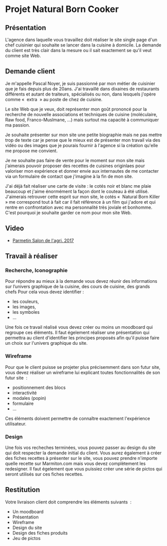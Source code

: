 # Projet Natural Born Cooker
## Présentation
L'agence dans laquelle vous travaillez doit réaliser le site single page d'un chef cuisinier qui souhaite se lancer dans la cuisine à domicile. La demande du client est très clair dans la mesure ou il sait exactement se qu'il veut comme site Web.

## Demande client
Je m'appelle Pascal Noyer, je suis passionné par mon métier de cuisinier que je fais depuis plus de 20ans. J'ai travaillé dans dixaines de restaurants différents et autant de traiteurs, spécialisés ou non, dans lesquels j'opère comme «  extra  » au poste de chez de cuisine. 

Le site Web que je veux, doit représenter mon goût prononcé pour la recherche de nouvelle associations et techniques de cuisine (moléculaire, Raw food, Franco-Muslmane, …) mais surtout ma capacité à communiquer ma passion. 

Je souhaite présenter sur mon site une petite biographie mais ne pas mettre trop de texte car je pense que le mieux est de présenter mon travail via des vidéo ou des images que je pourais fournir à l'agence si la création qu'elle me propose me convient. 

Je ne souhaite pas faire de vente pour le moment sur mon site mais j'aimerais pouvoir proposer des recettes de cuisines originlaes pour valoriser mon expérience et donner envie aux internautes de me contacter via un formulaire de contact que j'imagine à la fin de mon  site.

J'ai déjà fait réaliser une carte de visite : le cotés noir et blanc me plaie beaucoup et j'aime énormément la façon dont le couteau à été utilisé. J'aimerais retrouver cette esprit sur mon site, le cotés «  Natural Born Killer  » me correspond tout à fait car il fait référence à un film qui j'adore et qui rentre en confrontation avec ma personnalité très joviale et bonhomme. C'est pourquoi je souhaite garder ce nom pour mon site Web.

## Video
- [Parmetin Salon de l'agri. 2017](https://www.youtube.com/watch?v=0gU3VLSLrFM)


## Travail à réaliser
### Recherche, Iconographie
Pour répondre au mieux à la demande vous devez réunir des informations sur l’univers graphique de la cuisine, des cours de cuisine, des grands chefs
Pour cela vous devez identifier : 
- les couleurs,  
- les images, 
- les symboles
- …

Une fois ce travail réalisé vous devez créer ou moins un moodboard qui regroupe ces éléments. Il faut égelement réaliser une présentation qui permettra au client d'identifier les principes proposés afin qu'il puisse faire un choix sur l'univers graphique du site.


### Wireframe
Pour que le client puisse se projeter plus précisemment dans son futur site, vous devez réaliser un wireframe lui explicant toutes fonctionnalités de son futur site  : 
- positionnement des blocs
- interactivité
- modales (popin)
- formulaire
- …

Ces éléments doivent permettre de connaître exactement l'expérience utilisateur.



### Design
Une fois vos recheches terminées, vous pouvez passer au design du site qui doit respecter la demande initial du client. Vous aurez également à créer des fiches recettes à présenter sur le site, vous pouvez prendre n'importe quelle recette sur Marmiton.com mais vous devez complètement les redesigner. Il faut égelement que vous puissiez créer une série de pictos qui seront utilisés sur ces fiches recettes.


## Restitution
Votre livraison client doit comprendre les éléments suivants  :
- Un moodboard
- Présentation
- Wireframe
- Design du site
- Design des fiches produits
- Jeu de pictos
